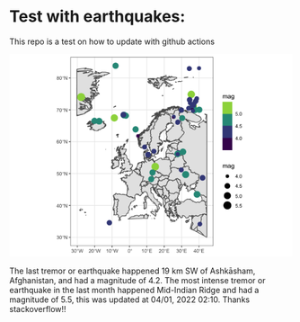 <!-- README.md is generated from README.Rmd. Please edit that file -->

Test with earthquakes:
======================

This repo is a test on how to update with github actions

![](man/figures/README-unnamed-chunk-2-1.png)

The last tremor or earthquake happened 19 km SW of Ashkāsham,
Afghanistan, and had a magnitude of 4.2. The most intense tremor or
earthquake in the last month happened Mid-Indian Ridge and had a
magnitude of 5.5, this was updated at 04/01, 2022 02:10. Thanks
stackoverflow!!
